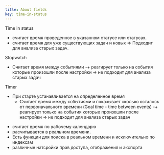 ```yaml
---
title: About fields
key: time-in-status
---
```



Time in status 

- считает время проведенное в указанном статусе или статусах.
- считает время для уже существующих задач и новых => Подходит для анализа старых задач.

Stopwatch 
- Считает время между событиями
-+ реагирует только на события которые произошли после настройки => не подходит для анализа старых задач 


Timer
- При старте устанавливается на определенное время
  - Считает время между событиями и показывает сколько осталось от первоначального времени (Goal time - time between events)
  -+ реагирует только на события которые произошли после настройки => не подходит для анализа старых задач


+ считает время по рабочему календарю
+ расчитывается в реальном времени.
+ Есть функции для поиска в реальном времени и исключительно по индексам
+ различные натсройки прав доступа, отображения и экспорта


